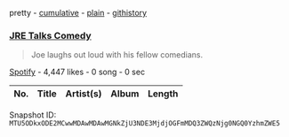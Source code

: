 pretty - [cumulative](/playlists/cumulative/37i9dQZF1DX0FpedkNl6M0.md) - [plain](/playlists/plain/37i9dQZF1DX0FpedkNl6M0) - [githistory](https://github.githistory.xyz/mackorone/spotify-playlist-archive/blob/main/playlists/plain/37i9dQZF1DX0FpedkNl6M0)

### [JRE Talks Comedy](https://open.spotify.com/playlist/37i9dQZF1DX0FpedkNl6M0)

> Joe laughs out loud with his fellow comedians.

[Spotify](https://open.spotify.com/user/spotify) - 4,447 likes - 0 song - 0 sec

| No. | Title | Artist(s) | Album | Length |
|---|---|---|---|---|

Snapshot ID: `MTU5ODkxODE2MCwwMDAwMDAwMGNkZjU3NDE3MjdjOGFmMDQ3ZWQzNjg0NGQ0YzhmZWE5`
